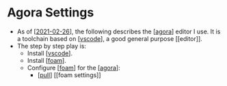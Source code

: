 # Agora Settings

- As of [[2021-02-26]], the following describes the [[agora]] editor I use. It is a toolchain based on [[vscode]], a good general purpose [[editor]].
- The step by step play is:
  - Install [[vscode]].
  - Install [[foam]].
  - Configure [[foam]] for the [[agora]]: 
    - [[pull]] [[foam settings]]


[//begin]: # "Autogenerated link references for markdown compatibility"
[2021-02-26]: journal/2021-02-26 "2021-02-26"
[agora]: agora "Agora"
[vscode]: vscode "Vscode"
[foam]: foam "Foam"
[pull]: pull "Pull"
[//end]: # "Autogenerated link references"